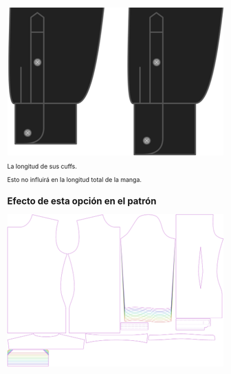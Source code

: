 ![Longitud del puño](cufflength.svg)

La longitud de sus cuffs.

<Note>

Esto no influirá en la longitud total de la manga.

</Note>

## Efecto de esta opción en el patrón
![Esta imagen muestra el efecto de esta opción superponiendo varias variantes que tienen un valor diferente para esta opción](simon_cufflength_sample.svg "Efecto de esta opción en el patrón")
